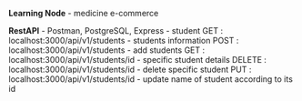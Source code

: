 **Learning Node** - medicine e-commerce
  
**RestAPI** - Postman, PostgreSQL, Express - student 
                GET : localhost:3000/api/v1/students  - students information
                POST : localhost:3000/api/v1/students - add students
                GET : localhost:3000/api/v1/students/id - specific student details
                DELETE : localhost:3000/api/v1/students/id - delete specific student
                PUT : localhost:3000/api/v1/students/id - update name of student according to its id
